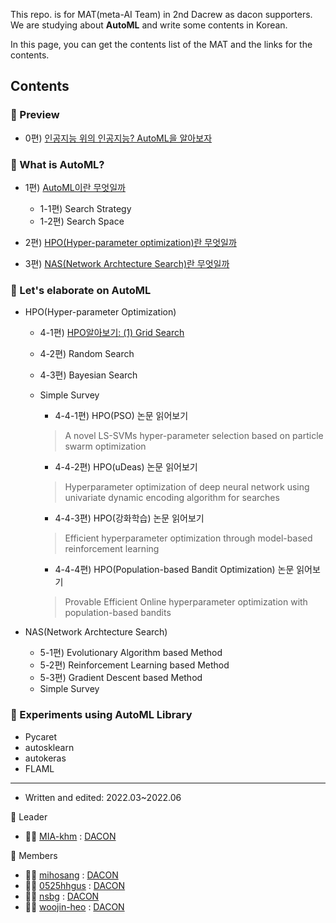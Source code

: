 This repo. is for MAT(meta-AI Team) in 2nd Dacrew as dacon supporters.
We are studying about __AutoML__ and write some contents in Korean.

In this page, you can get the contents list of the MAT and the links for the contents.

## Contents

### :gem: Preview

- 0편) [인공지능 위의 인공지능? AutoML을 알아보자](https://dacon.io/codeshare/4760?utm_source=dacrew&utm_medium=197941&utm_campaign=dacrew_2)

### :gem: What is AutoML?

- 1편) [AutoML이란 무엇일까](https://dacon.io/codeshare/4844?utm_source=dacrew&utm_medium=197941&utm_campaign=dacrew_2)

  - 1-1편) Search Strategy
  - 1-2편) Search Space

- 2편) [HPO(Hyper-parameter optimization)란 무엇일까](https://dacon.io/codeshare/4863?utm_source=dacrew&utm_medium=197941&utm_campaign=dacrew_2)
- 3편) [NAS(Network Archtecture Search)란 무엇일까](https://dacon.io/codeshare/4879?utm_source=dacrew&utm_medium=197941&utm_campaign=dacrew_2)

### :gem: Let's elaborate on AutoML

- HPO(Hyper-parameter Optimization)

  - 4-1편) [HPO알아보기: (1) Grid Search](https://dacon.io/codeshare/4922?utm_source=dacrew&utm_medium=197941&utm_campaign=dacrew_2)
  - 4-2편) Random Search
  - 4-3편) Bayesian Search
  - Simple Survey
  
    - 4-4-1편) HPO(PSO) 논문 읽어보기
    > A novel LS-SVMs hyper-parameter selection based on particle swarm optimization 
    - 4-4-2편) HPO(uDeas) 논문 읽어보기
    > Hyperparameter optimization of deep neural network using univariate dynamic encoding algorithm for searches
    - 4-4-3편) HPO(강화학습) 논문 읽어보기
    > Efficient hyperparameter optimization through model-based reinforcement learning
    - 4-4-4편) HPO(Population-based Bandit Optimization) 논문 읽어보기
    > Provable Efficient Online hyperparameter optimization with population-based bandits

- NAS(Network Archtecture Search)

  - 5-1편) Evolutionary Algorithm based Method
  - 5-2편) Reinforcement Learning based Method
  - 5-3편) Gradient Descent based Method
  - Simple Survey
  
### :gem: Experiments using AutoML Library

- Pycaret
- autosklearn
- autokeras
- FLAML


---

- Written and edited: 2022.03~2022.06

:seedling: Leader

  -  :woman_pilot: [MIA-khm](https://github.com/MIA-khm) : [DACON](https://dacon.io/myprofile/197941/home)

:seedling: Members

  - :man_student: [mihosang](https://github.com/mihosang) : [DACON](https://dacon.io/myprofile/63929/home)
  - :woman_student: [0525hhgus](https://github.com/0525hhgus) : [DACON](https://dacon.io/myprofile/315471/home)
  - :woman_student: [nsbg](https://github.com/nsbg) : [DACON](https://dacon.io/myprofile/407317/home)
  - :woman_student: [woojin-heo](https://github.com/woojin-heo) : [DACON](https://dacon.io/myprofile/424584/home)
  
